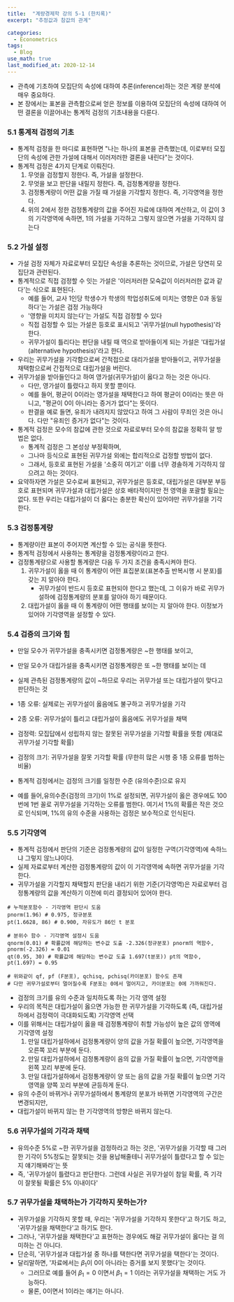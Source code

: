 ```yaml
---
title:  "계량경제학 강의 5-1 (한치록)"
excerpt: "추정값과 참값의 관계"

categories:
  - Econometrics
tags:
  - Blog
use_math: true
last_modified_at: 2020-12-14
---
```

 	
* 관측에 기초하여 모집단의 속성에 대하여 추론(inference)하는 것은 계량 분석에 매우 중요하다.
* 본 장에서는 표본을 관측함으로써 얻은 정보를 이용하여 모집단의 속성에 대하여 어떤 결론을 이끌어내는 통계적 검정의 기초내용을 다룬다.

### 5.1 통계적 검정의 기초

* 통계적 검정을 한 마디로 표현하면 "나는 하나의 표본을 관측했는데, 이로부터 모집단의 속성에 관한 가설에 대해서 이러저러한 결론을 내린다"는 것이다.
* 통계적 검정은 4가지 단계로 이뤄진다.
	1. 무엇을 검정할지 정한다. 즉, 가설을 설정한다.
	2. 무엇을 보고 판단을 내릴지 정한다. 즉, 검정통계량을 정한다.
	3. 검정통계량이 어떤 값을 가질 때 가설을 기각할지 정한다. 즉, 기각영역을 정한다.
	4. 위의 2에서 정한 검정통계량의 값을 주어진 자료에 대하여 계산하고, 이 값이 3의 기각영역에 속하면, 1의 가설을 기각하고 그렇지 않으면 가설을 기각하지 않는다

### 5.2 가설 설정

* 가설 검정 자체가 자료로부터 모집단 속성을 추론하는 것이므로, 가설은 당연히 모집단과 관련된다.
* 통계적으로 직접 검정할 수 잇는 가설은 '이러저러한 모숙값이 이러저러한 값과 같다'는 식으로 표현된다. 
	* 예를 들어, 교사 1인당 학생수가 학생의 학업성취도에 미치는 영향은 0과 동일하다'는 가설은 검정 가능하다
	* '영향을 미치지 않는다'는 가설도 직접 검정할 수 있다
	* 직접 검정할 수 있는 가설은 등호로 표시되고 '귀무가설(null hypothesis)'라 한다. 
	* 귀무가설이 틀리다는 판단을 내릴 때 역으로 받아들이게 되는 가설은 '대립가설(alternative hypothesis)'라고 한다.
* 우리는 귀무가설을 기각함으로써 간적접으로 대리가설을 받아들이고, 귀무가설을 채택함으로써 간접적으로 대립가설을 버린다.
* 귀무가설을 받아들인다고 하여 영가설(귀무가설)이 옳다고 하는 것은 아니다.
	* 다만, 영가설이 틀렸다고 하지 못할 뿐이다. 
	* 예를 들어, 평균이 0이라는 영가설을 채택한다고 하여 평균이 0이라는 뜻은 아니고, "평균이 0이 아니라는 증거가 없다"는 뜻이다.
	* 판결을 예로 들면, 유죄가 내려지지 않았다고 하여 그 사람이 무죄인 것은 아니다. 다만 "유죄인 증거가 없다"는 것이다. 
* 통계적 검정은 모수의 참값에 관한 것으로 자료로부터 모수의 참값을 정확히 알 방법은 없다. 
	* 통계적 검정은 그 본성상 부정확하며,
	* 그나마 등식으로 표현된 귀무가설 외에는 합리적으로 겁정할 방법이 없다.
	* 그래서, 등호로 표현된 가설을 '소중히 여기고' 이를 너무 경솔하게 기각하지 않으려고 하는 것이다.
* 요약하자면 가설은 모수로써 표현되고, 귀무가설은 등호로, 대립가설은 대부분 부등호로 표현되며 귀무가설과 대립가설은 상호 배타적이지만 전 영역을 포괄할 필요는 없다. 또한 우리는 대립가설이 더 옳다는 충분한 확신이 있어야만 귀무가설을 기각한다.

### 5.3 검정통계량

* 통계량이란 표본이 주어지면 계산할 수 있는 공식을 뜻한다.
* 통계적 검정에서 사용하는 통계량을 검정통계량이라고 한다.
* 검정통계량으로 사용할 통계량은 다음 두 가지 조건을 충족시켜야 한다. 
	1. 귀무가설이 옳을 때 이 통계량이 어떤 표집분포(표본추출 반복시행 시 분포)를 갖는 지 알아야 한다.
		* 귀무가설이 반드시 등호로 표현되야 한다고 했는데, 그 이유가 바로 귀무가설하에 검정통계량의 분포를 알아야 하기 때문이다.
	2. 대립가설이 옳을 때 이 통계량이 어떤 행태를 보이는 지 알아야 한다. 이정보가 있어야 기각영역을 설정할 수 있다.

### 5.4 검증의 크기와 힘

* 만일 모수가 귀무가설을 충족시키면 검정통계량은 ~한 행태를 보이고, 
* 만일 모수가 대립가설을 충족시키면 검정통계량은 또 ~한 행태를 보이는 데 
* 실제 관측된 검정통계량의 값이 ~하므로 우리는 귀무가설 또는 대립가설이 맞다고 판단하는 것

* 1종 오류: 실제로는 귀무가설이 옳음에도 불구하고 귀무가설을 기각
* 2종 오류: 귀무가설이 틀리고 대립가설이 옳음에도 귀무가설을 채택

* 검정력: 모집답에서 성립하지 않는 잘못된 귀무가설을 기각할 확률을 뜻함 (제대로 귀무가설 기각할 확률)
* 검정의 크기: 귀무가설을 잘못 기각할 확률 (무한히 많은 시행 중 1종 오류를 범하는 비율)

* 통계적 검정에서는 검정의 크기를 일정한 수준 (유의수준)으로 유지
* 예를 들어,유의수준(검정의 크기)이 1%로 설정되면, 귀무가설이 옳은 경우에도 100번에 1번 꼴로 귀무가설을 기각하는 오류를 범한다. 여기서 1%의 확률은 작은 것으로 인식되며, 1%의 유의 수준을 사용하는 검정은 보수적으로 인식된다.

### 5.5 기각영역

* 통계적 검정에서 판단의 기준은 검정통계량의 값이 일정한 구역(기각영역)에 속하느냐 그렇지 않느냐이다.
* 실제 자료로부터 계산한 검정통계량의 값이 이 기각영역에 속하면 귀무가설을 기각한다. 
* 귀무가설을 기각할지 채택할지 판단을 내리기 위한 기준(기각영역)은 자료로부터 검정통계량의 값을 계산하기 이전에 미리 결정되어 있어야 한다. 

~~~
# 누적분포함수 - 기각영역 판단시 도움
pnorm(1.96) # 0.975, 정규분포
pt(1.6628, 86) # 0.900, 자유도가 86인 t 분포

# 분위수 함수 - 기각영역 설정시 도움
qnorm(0.01) # 확률값에 해당하는 변수값 도출 -2.326(정규분포) pnorm의 역함수, pnorm(-2.326) = 0.01
qt(0.95, 30) # 확률값에 해당하는 변수값 도출 1.697(t분포)) pt의 역함수, pt(1.697) = 0.95

# 위와같이 qf, pf (F분포), qchisq, pchisq(카이분포) 함수도 존재
# 다만 귀무가설로부터 멀어질수록 F분포는 0에서 멀어지고, 카이분포는 0에 가까워진다.
~~~

* 검정의 크기를 유의 수준과 일치하도록 하는 기각 영역 설정
* 우리의 목적은 대립가설이 옳으면 가능한 한 귀무가설을 기각하도록 (즉, 대립가설하에서 검정력이 극대화되도록) 기각영역 선택
* 이를 위해서는 대립가설이 옳을 때 검정통계량이 취할 가능성이 높은 값의 영역에 기각영역 설정
	1. 만일 대립가설하에서 검정통계량이 양의 값을 가질 확률이 높으면, 기각영역을 오른쪽 꼬리 부분에 둔다.
	2. 만일 대립가설하에서 검정통계량이 음의 값을 가질 확률이 높으면, 기각영역을 왼쪽 꼬리 부분에 둔다.
	3. 만일 대립가설하에서 검정통계량이 양 또는 음의 값을 가질 확률이 높으면 기각영역을 양쪽 꼬리 부분에 균등하게 둔다.
* 유의 수준이 바뀌거나 귀무가설하에서 통계량의 분포가 바뀌면 기각영역의 구간은 변경되지만,
* 대립가설이 바뀌지 않는 한 기각영역의 방향은 바뀌지 않는다.

### 5.6 귀무가설의 기각과 채택
* 유의수준 5%로 ~한 귀무가설을 검정하라고 하는 것은, '귀무가설을 기각할 때 그러한 기각이 5%정도는 잘못되는 것을 용납해줄테니 귀무가설이 틀렸다고 할 수 있는 지 얘기해봐라'는 뜻
* 즉, '귀무가설이 틀렸다고 판단한다. 그런데 사실은 귀무가설이 참일 확률, 즉 기각이 잘못될 확률은 5% 이내이다'

### 5.7 귀무가설을 채택하는가 기각하지 못하는가?
* 귀무가설을 기각하지 못할 때, 우리는 '귀무가설을 기각하지 못한다'고 하기도 하고, '귀무가설을 채택한다'고 하기도 한다.
* 그러나,  '귀무가설을 채택한다'고 표현하는 경우에도 해갈 귀무가설이 옳다는 걸 의미하는 건 아니다.
* 단순히, '귀무가설과 대립가설 중 하나를 택한다면 귀무가설을 택한다'는 것이다. 
* 달리말하면, '자료에서는 $\beta_1$이 0이 아니라는 증거를 보지 못했다'는 것이다. 
	* 그러므로 예를 들어  $\beta_1=0$ 이면서 $\beta_1 = 1$ 이라는 귀무가설을 채택하는 거도 가능하다.
	* 물론, 0이면서 1이라는 얘기는 아니다.

